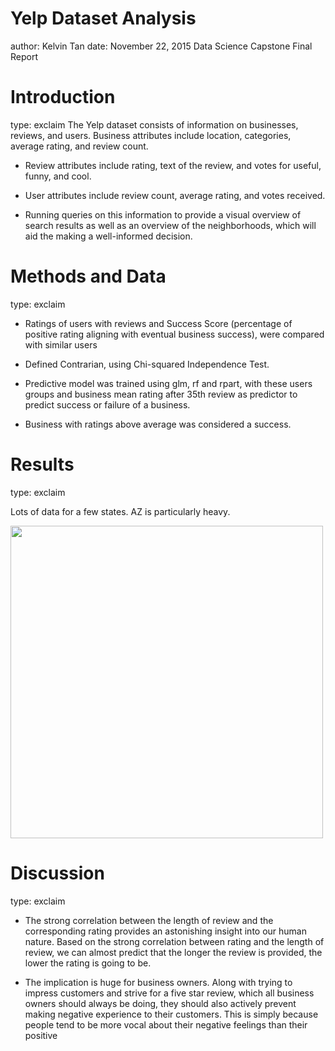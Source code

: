 
<style>
.midcenter {
    position: fixed;
    top: 50%;
    left: 50%;
}
</style>


Yelp Dataset Analysis
========================================================
author: Kelvin Tan 
date: November 22, 2015
Data Science Capstone Final Report


Introduction
========================================================
type: exclaim
The Yelp dataset consists of information on businesses, reviews, and users. Business attributes include location, categories, average rating, and review count. 

- Review attributes include rating, text of the review, and votes for useful, funny, and cool. 

- User attributes include review count, average rating, and votes received. 

- Running queries on this information to provide a visual overview of search results as well as an overview of the neighborhoods, which will aid the making a well-informed decision.


Methods and Data
========================================================
type: exclaim
- Ratings of users with reviews and Success Score (percentage of positive rating aligning with eventual business success), were compared with similar users

- Defined Contrarian, using Chi-squared Independence Test.

- Predictive model was trained using glm, rf and rpart, with these users groups and business mean rating after 35th review as predictor to predict success or failure of a business. 

- Business with ratings above average was considered a success.


Results
========================================================
type: exclaim

Lots of data for a few states. AZ is particularly heavy.

<img src="P:/R/MOOC/10_Data_Science_Capstone/10_Data_Science_Capstone/business.png" width="500px" />


Discussion
========================================================
type: exclaim 
- The strong correlation between the length of review and the corresponding rating provides an astonishing insight into our human nature. Based on the strong correlation between rating and the length of review, we can almost predict that the longer the review is provided, the lower the rating is going to be.

- The implication is huge for business owners. Along with trying to impress customers and strive for a five star review, which all business owners should always be doing, they should also actively prevent making negative experience to their customers. This is simply because people tend to be more vocal about their negative feelings than their positive 

